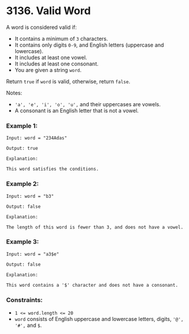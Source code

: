 # 3136. Valid Word

A word is considered valid if:

- It contains a minimum of `3` characters.
- It contains only digits `0-9`, and English letters (uppercase and lowercase).
- It includes at least one vowel.
- It includes at least one consonant.
- You are given a string `word`.

Return `true` if `word` is valid, otherwise, return `false`.

Notes:

- `'a', 'e', 'i', 'o', 'u',` and their uppercases are vowels.
- A consonant is an English letter that is not a vowel.

### Example 1:

```
Input: word = "234Adas"

Output: true

Explanation:

This word satisfies the conditions.
```

### Example 2:

```
Input: word = "b3"

Output: false

Explanation:

The length of this word is fewer than 3, and does not have a vowel.
```

### Example 3:

```
Input: word = "a3$e"

Output: false

Explanation:

This word contains a '$' character and does not have a consonant.

```

### Constraints:

- `1 <= word.length <= 20`
- `word` consists of English uppercase and lowercase letters, digits, `'@', '#',` and `$`.
